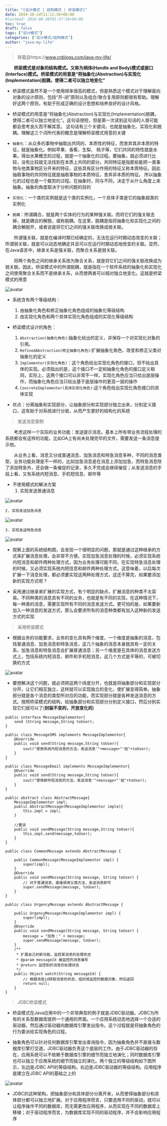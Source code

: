 ```yaml
---
title: "[设计模式 | 结构模式 | 桥梁模式]"
date: 2019-10-24T11:11:56+08:00
#lastmod: 2019-08-30T01:37:56+08:00
toc: true
draft: false
tags: ["设计模式"]
categories: ["设计模式/结构模式"]
author: "java-my-life"
---
```


> 转载自https://www.cnblogs.com/java-my-life/

**&emsp;&emsp;桥梁模式是对象的结构模式。又称为柄体(Handle and Body)模式或接口(Interface)模式。桥梁模式的用意是“将抽象化(Abstraction)与实现化(Implementation)脱耦，使得二者可以独立地变化”**

- 桥梁模式虽然不是一个使用频率很高的模式，但是熟悉这个模式对于理解面向对象的设计原则，包括“开-闭”原则以及组合/聚合复用原则都很有帮助。理解好这两个原则，有助于形成正确的设计思想和培养良好的设计风格。

- 桥梁模式的用意是“将抽象化(Abstraction)与实现化(Implementation)脱耦，使得二者可以独立地变化”。这句话很短，但是第一次读到这句话的人很可能都会思考良久而不解其意。
这句话有三个关键词，也就是抽象化、实现化和脱耦。理解这三个词所代表的概念是理解桥梁模式用意的关键

- `抽象化`：从众多的事物中抽取出共同的、本质性的特征，而舍弃其非本质的特征，就是抽象化。例如苹果、香蕉、生梨、 桃子等，它们共同的特性就是水果。得出水果概念的过程，就是一个抽象化的过程。要抽象，就必须进行比较，没有比较就无法找到在本质上共同的部分。共同特征是指那些能把一类事物与他类事物区分开来的特征，这些具有区分作用的特征又称本质特征。因此抽取事物的共同特征就是抽取事物的本质特征，舍弃非本质的特征。 所以抽象化的过程也是一个裁剪的过程。在抽象时，同与不同，决定于从什么角度上来抽象。抽象的角度取决于分析问题的目的
- `实现化`：一个类的实例就是这个类的实例化，一个具体子类是它的抽象超类的实例化
- `脱耦`：所谓耦合，就是两个实体的行为的某种强关联。而将它们的强关联去掉，就是耦合的解脱，或称脱耦。在这里，脱耦是指将抽象化和实现化之间的耦合解脱开，或者说是将它们之间的强关联改换成弱关联。

&emsp;&emsp;所谓强关联，就是在编译时期已经确定的，无法在运行时期动态改变的关联；所谓弱关联，就是可以动态地确定并且可以在运行时期动态地改变的关联。显然，在Java语言中，继承关系是强关联，而聚合关系是弱关联。

&emsp;&emsp;将两个角色之间的继承关系改为聚合关系，就是将它们之间的强关联改换成为弱关联。因此，桥梁模式中的所谓脱耦，就是指在一个软件系统的抽象化和实现化之间使用聚合关系而不是继承关系，从而使两者可以相对独立地变化。这就是桥梁模式的用意

![avatar](https://cdn.jsdelivr.net/gh/facedamon/MarkDownPhotos@master/Design-Patterns/Structural-Type/bridge/架构图.png)


- 系统含有两个等级结构：
    1. 由抽象化角色和修正抽象化角色组成的抽象化等级结构
    2. 由实现化角色和两个具体实现化角色组成的实现化等级结构

- 桥梁模式设计的角色：
    1. `Abstraction(抽象化角色)`:抽象化给出的定义，并保存一个对实现化对象的引用。
    2. `RefinedAbstraction(修正抽象化角色)`:扩展抽象化角色，改变和修正父类对抽象化的定义
    3. `Implementor(实现化角色)`：这个角色给出实现化角色的接口，但不给出具体的实现。必须指出的是，这个接口不一定和抽象化角色的接口定义相同，实际上，这两个接口可以非常不一样。实现化角色应当只给出底层操作，而抽象化角色应当只给出基于底层操作的更高一层的操作
    4. `ConcreteImplementor(具体实现化角色)`:这个角色给出实现化角色接口的具体实现

- 优点：分离抽象和实现部分，让抽象部分和实现部分独立出来，分别定义接口，这有助于对系统进行分层，从而产生更好的结构化的系统

> 发送消息案例

&emsp;&emsp;考虑这样一个实际的业务功能：发送提示消息。基本上所有带业务流程处理的系统都会有这样的功能，比如OA上有尚未处理完毕的文件，需要发送一条消息提示他。

&emsp;&emsp;从业务上看，消息又分成普通消息、加急消息和特急消息多种，不同的消息类型，业务功能处理是不一样的，比如加急消息是在消息上添加加急，而特急消息除了添加特急外，还会做一条催促的记录，多久不完成会继续催促；从发送消息的手段上看，又有系统内短消息、手机短信息、邮件等

- 不使用模式的解决方案
    1. 实现发送普通消息    

![avatar](https://cdn.jsdelivr.net/gh/facedamon/MarkDownPhotos@master/Design-Patterns/Structural-Type/bridge/发送普通消息.png)

    2. 实现发送加急消息

![avatar](https://cdn.jsdelivr.net/gh/facedamon/MarkDownPhotos@master/Design-Patterns/Structural-Type/bridge/发送加急消息.png)

    3. 实现发送特急消息

![avatar](https://cdn.jsdelivr.net/gh/facedamon/MarkDownPhotos@master/Design-Patterns/Structural-Type/bridge/特急消息.png)


- 观察上面的系统结构图，会发现一个很明显的问题，那就是通过这种继承的方式来扩展消息处理，会非常不方便。实现加急消息处理的时候，必须实现系统内短消息和邮件两种处理方式，因为业务处理可能不同，在实现特急消息处理的时候，又必须实现系统内短信息和邮件两种处理方式。这意味着，以后每次扩展一下消息处理，都必须要实现这两种处理方式，这还不算完，如果要添加新的实现方式呢？

- 采用通过继承来扩展的实现方式，有个明显的缺点，扩展消息的种类不太容易。不同种类的消息具有不同的业务，也就是有不同的实现，在这种情况下，每一种类的消息，需要实现所有不同的消息发送方式。更可怕的是，如果要新加入一种消息的发送方式，那么会要求所有的消息种类都有加入这种新的发送方式的实现

> 采用桥梁模式

- 根据业务的功能要求，业务的变化具有两个维度，一个维度是抽象的消息，包括普通消息、加急消息和特急消息，这几个抽象的消息本身就具有一定的关系，加急消息和特急消息会扩展普通消息；另一个维度是在具体的消息发送方式上，包括系统内短消息、邮件和手机短消息，这几个方式是平等的，可被切换的方式


![avatar](https://cdn.jsdelivr.net/gh/facedamon/MarkDownPhotos@master/Design-Patterns/Structural-Type/bridge/桥梁模式消息.png)

- 要想解决这个问题，就必须把这两个纬度分开，也就是将抽象部分和实现部分分开，让它们相互独立，这样就可以实现独立的变化，使扩展变得简单。抽象部分就是各个消息的类型所对应的功能，而实现部分就是各种发送消息的方式。按照桥梁模式的结构，给抽象部分和实现部分分别定义接口，然后分别实现它们就可以了(**封装不变的，开放变化的**)

```
public interface MessageImplementor{
    send (String message,String toUser);
}
```
```
public class MessageSMS implements MessageImplementor{
    @Override
    public void send(String message,String toUser){
        sout("使用系统内短消息的方法，发送消息'"+message+"'给"+toUser);
    }
}
```
```
public class MessageEmail implements MessageImplementor{
    @Override
    public void send(String message,String toUser){
        sout("使用邮件短消息的方法，发送消息'"+message+"'给"+toUser);
    }
}
```
```
public abstract class AbstractMessage{
    MessageImplementor impl;
    public AbstractMessage(MessageImplementor imple){
        this.impl = impl;
    }
    
    //委派
    public void sendMessage(String message,String toUser){
        this.impl.send(message,toUser);
    }
}
```
```
public class CommonMessage extends AbstractMessage {

    public CommonMessage(MessageImplementor impl) {
        super(impl);
    }
    @Override
    public void sendMessage(String message, String toUser) {
        // 对于普通消息，直接调用父类方法，发送消息即可
        super.sendMessage(message, toUser);
    }
}
```
```
public class UrgencyMessage extends AbstractMessage {

    public UrgencyMessage(MessageImplementor impl) {
        super(impl);
    }
    @Override
    public void sendMessage(String message, String toUser) {
        message = "加急：" + message;
        super.sendMessage(message, toUser);
    }
    /**
     * 扩展自己的新功能，监控某消息的处理状态
     * @param messageId 被监控的消息编号
     * @return 监控到的消息的处理状态
     */
    public Object watch(String messageId) {
        // 根据消息id获取消息的状态，组织成监控的数据对象，然后返回
        return null;
    }
}
```
> JDBC桥梁模式

- 桥梁模式在Java应用中的一个非常典型的例子就是JDBC驱动器。JDBC为所有的关系型数据库提供一个通用的界面。一个应用系统动态地选择一个合适的驱动器，然后通过驱动器向数据库引擎发出指令。这个过程就是将抽象角色的行为委派给实现角色的过程。

- 抽象角色可以针对任何数据库引擎发出查询指令，因为抽象角色并不直接与数据库引擎打交道，JDBC驱动器负责这个底层的工作。由于JDBC驱动器的存在，应用系统可以不依赖于数据库引擎的细节而独立地演化；同时数据库引擎也可以独立于应用系统的细节而独立的演化。两个独立的等级结构如下图所示，左边是JDBC API的等级结构，右边是JDBC驱动器的等级结构。应用程序是建立在JDBC API的基础之上的

![avatar](https://cdn.jsdelivr.net/gh/facedamon/MarkDownPhotos@master/Design-Patterns/Structural-Type/bridge/jdbc.png)

- JDBC的这种架构，把抽象部分和具体部分分离开来，从而使得抽象部分和具体部分都可以独立地扩展。对于应用程序而言，只要选用不同的驱动，就可以让程序操作不同的数据库，而无需更改应用程序，从而实现在不同的数据库上移植；对于驱动程序而言，为数据库实现不同的驱动程序，并不会影响应用程序